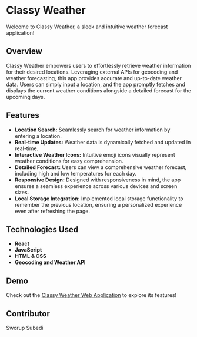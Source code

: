 # Classy Weather

Welcome to Classy Weather, a sleek and intuitive weather forecast application!

## Overview

Classy Weather empowers users to effortlessly retrieve weather information for their desired locations. Leveraging external APIs for geocoding and weather forecasting, this app provides accurate and up-to-date weather data. Users can simply input a location, and the app promptly fetches and displays the current weather conditions alongside a detailed forecast for the upcoming days.

## Features

- **Location Search:** Seamlessly search for weather information by entering a location.
- **Real-time Updates:** Weather data is dynamically fetched and updated in real-time.
- **Interactive Weather Icons:** Intuitive emoji icons visually represent weather conditions for easy comprehension.
- **Detailed Forecast:** Users can view a comprehensive weather forecast, including high and low temperatures for each day.
- **Responsive Design:** Designed with responsiveness in mind, the app ensures a seamless experience across various devices and screen sizes.
- **Local Storage Integration:** Implemented local storage functionality to remember the previous location, ensuring a personalized experience even after refreshing the page.

## Technologies Used

- **React** 
- **JavaScript** 
- **HTML & CSS** 
- **Geocoding and Weather API** 


## Demo

Check out the [Classy Weather Web Application](https://sworupsubedi.github.io/classy-weather) to explore its features!

## Contributor

Sworup Subedi
